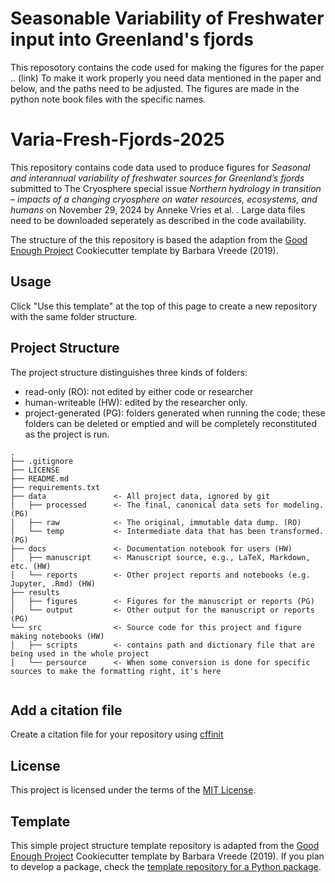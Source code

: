 # Seasonable Variability of Freshwater input into Greenland's fjords
This reposotory contains the code used for making the figures for the paper .. (link)
To make it work properly you need data mentioned in the paper and below, and the paths need to be adjusted.
The figures are made in the python note book files with the specific names.

#  Varia-Fresh-Fjords-2025

This repository contains code data used to produce figures for _Seasonal and interannual variability of freshwater sources for Greenland’s fjords_ submitted to The Cryosphere special issue _Northern hydrology in transition – impacts of a changing cryosphere on water resources, ecosystems, and humans_ on November 29, 2024 by Anneke Vries et al. . 
Large data files need to be downloaded seperately as described in the code availability. 

The structure of the this repository is based  the adaption from the [Good Enough Project](https://github.com/bvreede/good-enough-project) Cookiecutter template by Barbara Vreede (2019).

## Usage

Click "Use this template" at the top of this page to create a new repository with the same folder structure.

## Project Structure

The project structure distinguishes three kinds of folders:
- read-only (RO): not edited by either code or researcher
- human-writeable (HW): edited by the researcher only.
- project-generated (PG): folders generated when running the code; these folders can be deleted or emptied and will be completely reconstituted as the project is run.


```
.
├── .gitignore
├── LICENSE
├── README.md
├── requirements.txt
├── data               <- All project data, ignored by git
│   ├── processed      <- The final, canonical data sets for modeling. (PG)
│   ├── raw            <- The original, immutable data dump. (RO)
│   └── temp           <- Intermediate data that has been transformed. (PG)
├── docs               <- Documentation notebook for users (HW)
│   ├── manuscript     <- Manuscript source, e.g., LaTeX, Markdown, etc. (HW)
│   └── reports        <- Other project reports and notebooks (e.g. Jupyter, .Rmd) (HW)
├── results
│   ├── figures        <- Figures for the manuscript or reports (PG)
│   └── output         <- Other output for the manuscript or reports (PG)
└── src                <- Source code for this project and figure making notebooks (HW)
│   ├── scripts        <- contains path and dictionary file that are being used in the whole project
│   └── persource      <- When some conversion is done for specific sources to make the formatting right, it's here 


```

## Add a citation file
Create a citation file for your repository using [cffinit](https://citation-file-format.github.io/cff-initializer-javascript/#/)

## License

This project is licensed under the terms of the [MIT License](/LICENSE).


## Template

This simple project structure template repository is adapted from the [Good Enough Project](https://github.com/bvreede/good-enough-project) Cookiecutter template by Barbara Vreede (2019).
If you plan to develop a package, check the [template repository for a Python package](https://github.com/UtrechtUniversity/re-python-package).